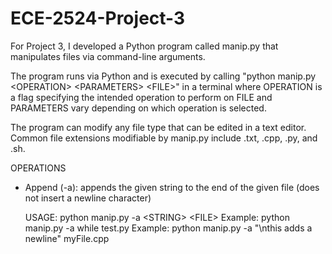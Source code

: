 # ECE-2524-Project-3
For Project 3, I developed a Python program called manip.py that
manipulates files via command-line arguments.

The program runs via Python and is executed by calling
"python manip.py &lt;OPERATION> &lt;PARAMETERS> &lt;FILE>" in a terminal
where OPERATION is a flag specifying the intended operation to perform on
FILE and PARAMETERS vary depending on which operation is selected.

The program can modify any file type that can be edited in a text editor.
Common file extensions modifiable by manip.py include .txt, .cpp, .py, and .sh.

OPERATIONS

- Append (-a): appends the given string to the end of the given file (does not insert
	a newline character)
	
	USAGE: python manip.py -a &lt;STRING> &lt;FILE>
	Example: python manip.py -a while test.py
	Example: python manip.py -a "\nthis adds a newline" myFile.cpp